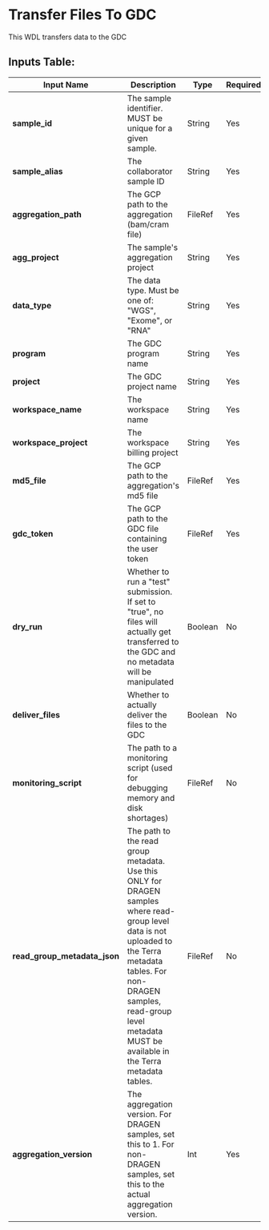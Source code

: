 # Transfer Files To GDC

This WDL transfers data to the GDC 

## Inputs Table: 
| Input Name                   | Description                                                                                                                                                                                                                                       | Type      | Required   | Default |
|------------------------------|---------------------------------------------------------------------------------------------------------------------------------------------------------------------------------------------------------------------------------------------------|-----------|------------|---------|
| **sample_id**                | The sample identifier. MUST be unique for a given sample.                                                                                                                                                                                         | String    | Yes        | N/A     |
| **sample_alias**             | The collaborator sample ID                                                                                                                                                                                                                        | String    | Yes        | N/A     |
| **aggregation_path**         | The GCP path to the aggregation (bam/cram file)                                                                                                                                                                                                   | FileRef   | Yes        | N/A     |
| **agg_project**              | The sample's aggregation project                                                                                                                                                                                                                  | String    | Yes        | N/A     |
| **data_type**                | The data type. Must be one of: "WGS", "Exome", or "RNA"                                                                                                                                                                                           | String    | Yes        | N/A     |
| **program**                  | The GDC program name                                                                                                                                                                                                                              | String    | Yes        | N/A     |
| **project**                  | The GDC project name                                                                                                                                                                                                                              | String    | Yes        | N/A     |
| **workspace_name**           | The workspace name                                                                                                                                                                                                                                | String    | Yes        | N/A     |
| **workspace_project**        | The workspace billing project                                                                                                                                                                                                                     | String    | Yes        | N/A     |
| **md5_file**                 | The GCP path to the aggregation's md5 file                                                                                                                                                                                                        | FileRef   | Yes        | N/A     |
| **gdc_token**                | The GCP path to the GDC file containing the user token                                                                                                                                                                                            | FileRef   | Yes        | N/A     |
| **dry_run**                  | Whether to run a "test" submission. If set to "true", no files will actually get transferred to the GDC and no metadata will be manipulated                                                                                                       | Boolean   | No         | False   |
| **deliver_files**            | Whether to actually deliver the files to the GDC                                                                                                                                                                                                  | Boolean   | No         | True    |
| **monitoring_script**        | The path to a monitoring script (used for debugging memory and disk shortages)                                                                                                                                                                    | FileRef   | No         | N/A     |
| **read_group_metadata_json** | The path to the read group metadata. Use this ONLY for DRAGEN samples where read-group level data is not uploaded to the Terra metadata tables. For non-DRAGEN samples, read-group level metadata MUST be available in the Terra metadata tables. | FileRef   | No         | N/A     |
| **aggregation_version**      | The aggregation version. For DRAGEN samples, set this to 1. For non-DRAGEN samples, set this to the actual aggregation version.                                                                                                                   | Int       | Yes        | N/A     |
